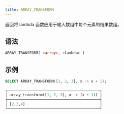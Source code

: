 ```yaml
---
title: ARRAY_TRANSFORM
---
```


返回将 lambda 函数应用于输入数组中每个元素的结果数组。

## 语法

```sql
ARRAY_TRANSFORM( <array>, <lambda> )
```

## 示例

```sql
SELECT ARRAY_TRANSFORM([1, 2, 3], x -> x + 1);

┌──────────────────────────────────────────┐
│ array_transform([1, 2, 3], x -> (x + 1)) │
├──────────────────────────────────────────┤
│ [2,3,4]                                  │
└──────────────────────────────────────────┘
```